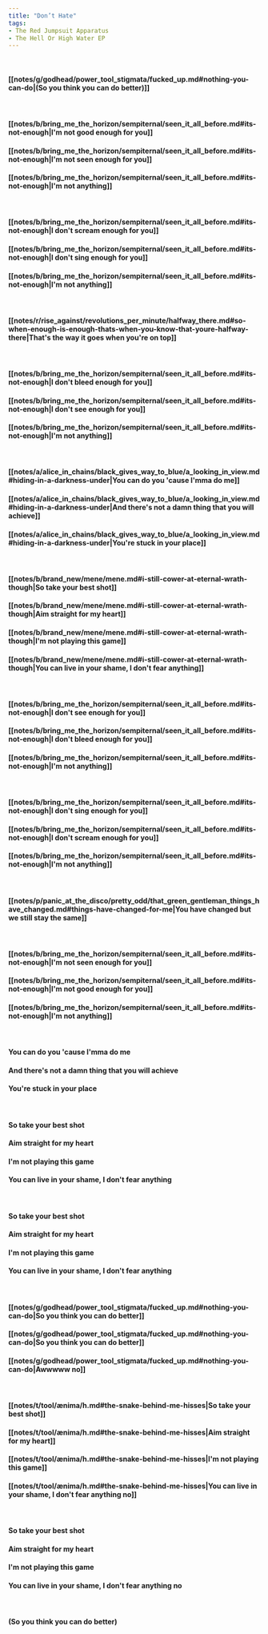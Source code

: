 ```yaml
---
title: "Don’t Hate"
tags:
- The Red Jumpsuit Apparatus
- The Hell Or High Water EP
---
```

&nbsp;
#### [[notes/g/godhead/power_tool_stigmata/fucked_up.md#nothing-you-can-do|(So you think you can do better)]]
&nbsp;
#### [[notes/b/bring_me_the_horizon/sempiternal/seen_it_all_before.md#its-not-enough|I'm not good enough for you]]
#### [[notes/b/bring_me_the_horizon/sempiternal/seen_it_all_before.md#its-not-enough|I'm not seen enough for you]]
#### [[notes/b/bring_me_the_horizon/sempiternal/seen_it_all_before.md#its-not-enough|I'm not anything]]
&nbsp;
#### [[notes/b/bring_me_the_horizon/sempiternal/seen_it_all_before.md#its-not-enough|I don't scream enough for you]]
#### [[notes/b/bring_me_the_horizon/sempiternal/seen_it_all_before.md#its-not-enough|I don't sing enough for you]]
#### [[notes/b/bring_me_the_horizon/sempiternal/seen_it_all_before.md#its-not-enough|I'm not anything]]
&nbsp;
#### [[notes/r/rise_against/revolutions_per_minute/halfway_there.md#so-when-enough-is-enough-thats-when-you-know-that-youre-halfway-there|That's the way it goes when you're on top]]
&nbsp;
#### [[notes/b/bring_me_the_horizon/sempiternal/seen_it_all_before.md#its-not-enough|I don't bleed enough for you]]
#### [[notes/b/bring_me_the_horizon/sempiternal/seen_it_all_before.md#its-not-enough|I don't see enough for you]]
#### [[notes/b/bring_me_the_horizon/sempiternal/seen_it_all_before.md#its-not-enough|I'm not anything]]
&nbsp;
#### [[notes/a/alice_in_chains/black_gives_way_to_blue/a_looking_in_view.md#hiding-in-a-darkness-under|You can do you 'cause I'mma do me]]
#### [[notes/a/alice_in_chains/black_gives_way_to_blue/a_looking_in_view.md#hiding-in-a-darkness-under|And there's not a damn thing that you will achieve]]
#### [[notes/a/alice_in_chains/black_gives_way_to_blue/a_looking_in_view.md#hiding-in-a-darkness-under|You're stuck in your place]]
&nbsp;
#### [[notes/b/brand_new/mene/mene.md#i-still-cower-at-eternal-wrath-though|So take your best shot]]
#### [[notes/b/brand_new/mene/mene.md#i-still-cower-at-eternal-wrath-though|Aim straight for my heart]]
#### [[notes/b/brand_new/mene/mene.md#i-still-cower-at-eternal-wrath-though|I'm not playing this game]]
#### [[notes/b/brand_new/mene/mene.md#i-still-cower-at-eternal-wrath-though|You can live in your shame, I don't fear anything]]
&nbsp;
#### [[notes/b/bring_me_the_horizon/sempiternal/seen_it_all_before.md#its-not-enough|I don't see enough for you]]
#### [[notes/b/bring_me_the_horizon/sempiternal/seen_it_all_before.md#its-not-enough|I don't bleed enough for you]]
#### [[notes/b/bring_me_the_horizon/sempiternal/seen_it_all_before.md#its-not-enough|I'm not anything]]
&nbsp;
#### [[notes/b/bring_me_the_horizon/sempiternal/seen_it_all_before.md#its-not-enough|I don't sing enough for you]]
#### [[notes/b/bring_me_the_horizon/sempiternal/seen_it_all_before.md#its-not-enough|I don't scream enough for you]]
#### [[notes/b/bring_me_the_horizon/sempiternal/seen_it_all_before.md#its-not-enough|I'm not anything]]
&nbsp;
#### [[notes/p/panic_at_the_disco/pretty_odd/that_green_gentleman_things_have_changed.md#things-have-changed-for-me|You have changed but we still stay the same]]
&nbsp;
#### [[notes/b/bring_me_the_horizon/sempiternal/seen_it_all_before.md#its-not-enough|I'm not seen enough for you]]
#### [[notes/b/bring_me_the_horizon/sempiternal/seen_it_all_before.md#its-not-enough|I'm not good enough for you]]
#### [[notes/b/bring_me_the_horizon/sempiternal/seen_it_all_before.md#its-not-enough|I'm not anything]]
&nbsp;
#### You can do you 'cause I'mma do me
#### And there's not a damn thing that you will achieve
#### You're stuck in your place
&nbsp;
#### So take your best shot
#### Aim straight for my heart
#### I'm not playing this game
#### You can live in your shame, I don't fear anything
&nbsp;
#### So take your best shot
#### Aim straight for my heart
#### I'm not playing this game
#### You can live in your shame, I don't fear anything
&nbsp;
#### [[notes/g/godhead/power_tool_stigmata/fucked_up.md#nothing-you-can-do|So you think you can do better]]
#### [[notes/g/godhead/power_tool_stigmata/fucked_up.md#nothing-you-can-do|So you think you can do better]]
#### [[notes/g/godhead/power_tool_stigmata/fucked_up.md#nothing-you-can-do|Awwwww no]]
&nbsp;
#### [[notes/t/tool/ænima/h.md#the-snake-behind-me-hisses|So take your best shot]]
#### [[notes/t/tool/ænima/h.md#the-snake-behind-me-hisses|Aim straight for my heart]]
#### [[notes/t/tool/ænima/h.md#the-snake-behind-me-hisses|I'm not playing this game]]
#### [[notes/t/tool/ænima/h.md#the-snake-behind-me-hisses|You can live in your shame, I don't fear anything no]]
&nbsp;
#### So take your best shot
#### Aim straight for my heart
#### I'm not playing this game
#### You can live in your shame, I don't fear anything no
&nbsp;
#### (So you think you can do better)
